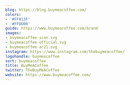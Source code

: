 ```yaml
---
blog: https://blog.buymeacoffee.com/
colors:
- '#FF813F'
- '#FFDD00'
guide: https://www.buymeacoffee.com/brand
images:
- buymeacoffee-icon.svg
- buymeacoffee-official.svg
- buymeacoffee-ar21.svg
instagram: https://www.instagram.com/thebuymeacoffee/
logohandle: buymeacoffee
sort: buymeacoffee
title: BuyMeACoffee
twitter: TheBuyMeACoffee
website: https://www.buymeacoffee.com/
---
```

